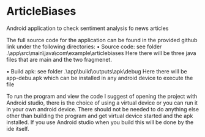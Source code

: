 # ArticleBiases
Android application to check sentiment analysis fo news articles

The full source code for the application can be found in the provided github link under the following directories:
•	Source code: see folder .\app\src\main\java\com\example\articlebiases
Here there will be three java files that are main and the two fragmenet.

•	Build apk: see folder .\app\build\outputs\apk\debug
Here there will be app-debu.apk which can be installed in any android device to execute the file

To run the program and view the code I suggest of opening the project with Android studio, 
there is the choice of using a virtual device or you can run it in your own android device. 
There should not be needed to do anything else other than building the program and get virtual 
device started and the apk installed. If you use Android studio when you build this will be 
done by the ide itself.
